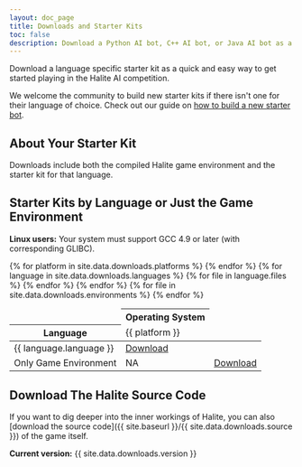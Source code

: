 ```yaml
---
layout: doc_page
title: Downloads and Starter Kits
toc: false
description: Download a Python AI bot, C++ AI bot, or Java AI bot as a quick and easy way to get started playing in the Halite AI competition.
---
```

Download a language specific starter kit as a quick and easy way to get started playing in the Halite AI competition. 

We welcome the community to build new starter kits if there isn't one for their language of choice. Check out our guide on [how to build a new starter bot](create-new-starter-kit).

## About Your Starter Kit

Downloads include both the compiled Halite game environment and the starter kit for that language.

## Starter Kits by Language or Just the Game Environment

__Linux users:__ Your system must support GCC 4.9 or later (with corresponding GLIBC).

<div class="table-container">
    <table class="table">
        <thead>
            <tr>
                <td></td>
                <th colspan="{{ site.data.downloads.platforms | size }}" class="text-center">Operating System</th>
            </tr>
            <tr>
                <th>Language</th>
                {% for platform in site.data.downloads.platforms %}
                <td>{{ platform }}</td>
                {% endfor %}
            </tr>
        </thead>
        <tbody>
            {% for language in site.data.downloads.languages %}
            <tr>
                <td>{{ language.language }}</td>
                {% for file in language.files %}
                <td><a href="{{ site.baseurl }}/{{ file }}">Download</a></td>
                {% endfor %}
            </tr>
            {% endfor %}
            <tr>
                <td>Only Game Environment</td>
                <td>NA</td>
                {% for file in site.data.downloads.environments %}
                <td><a href="{{ site.baseurl }}/{{ file }}">Download</a></td>
                {% endfor %}
            </tr>
        </tbody>
    </table>
</div>

## Download The Halite Source Code

If you want to dig deeper into the inner workings of Halite, you can also [download the source code]({{ site.baseurl }}/{{ site.data.downloads.source }}) of the game itself. 

__Current version:__ {{ site.data.downloads.version }}

